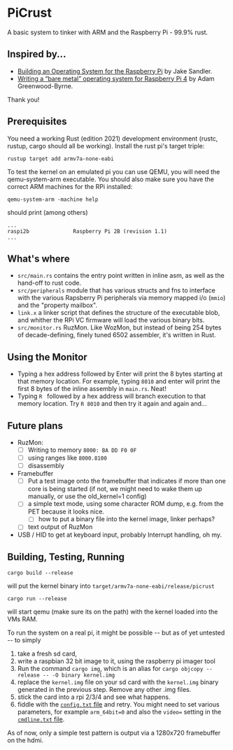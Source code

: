 # PiCrust

A basic system to tinker with ARM and the Raspberry Pi - 99.9% rust.

## Inspired by...

* [Building an Operating System for the Raspberry Pi](https://jsandler18.github.io) by Jake Sandler.
* [Writing a “bare metal” operating system for Raspberry Pi 4](https://www.rpi4os.com) by Adam Greenwood-Byrne.

Thank you!

## Prerequisites

You need a working Rust (edition 2021) development environment (rustc, rustup, cargo should all be working).
Install the rust pi's target triple:
```
rustup target add armv7a-none-eabi
```

To test the kernel on an emulated pi you can use QEMU, you will need the qemu-system-arm executable. You should also make sure you have the correct ARM machines for the RPi installed: 

```
qemu-system-arm -machine help   
```

should print (among others)

```
...
raspi2b              Raspberry Pi 2B (revision 1.1)
...
```

## What's where

* `src/main.rs` contains the entry point written in inline asm, as well as the hand-off to rust code.
* `src/peripherals` module that has various structs and fns to interface with the various Rapsberry Pi peripherals via memory mapped i/o (`mmio`) and the "property mailbox".
* `link.x` a linker script that defines the structure of the executable blob, and whither the RPi VC firmware will load the various binary bits. 
* `src/monitor.rs` RuzMon. Like WozMon, but instead of being 254 bytes of decade-defining, finely tuned 6502 assembler, it's written in Rust.

## Using the Monitor

* Typing a hex address followed by Enter will print the 8 bytes starting at that memory location. For example, typing `8010` and enter will print the first 8 bytes of the inline assembly in `main.rs`. Neat!
* Typing `R ` followed by a hex address will branch execution to that memory location. Try `R 8010` and then try it again and again and...

## Future plans

* RuzMon: 
  * [ ] Writing to memory `8000: BA DD F0 0F`
  * [ ] using ranges like `8000.8100` 
  * [ ] disassembly
* Framebuffer
  * [ ] Put a test image onto the framebuffer that indicates if more than one core is being started (if not, we might need to wake them up manually, or use the old_kernel=1 config)
  * [ ] a simple text mode, using some character ROM dump, e.g. from the PET because it looks nice.
    * [ ] how to put a binary file into the kernel image, linker perhaps?
  * [ ] text output of RuzMon
* USB / HID to get at keyboard input, probably Interrupt handling, oh my.

## Building, Testing, Running

```
cargo build --release
```

will put the kernel binary into `target/armv7a-none-eabi/release/picrust`

```
cargo run --release
```

will start qemu (make sure its on the path) with the kernel loaded into the VMs RAM.

To run the system on a real pi, it might be possible -- but as of yet untested -- to simply

1. take a fresh sd card, 
2. write a raspbian 32 bit image to it, using the raspberry pi imager tool
3. Run the command `cargo img`, which is an alias for `cargo objcopy --release -- -O binary kernel.img`
4. replace the `kernel.img` file on your sd card with the `kernel.img` binary generated in the previous step. Remove any other .img files.
5. stick the card into a rpi 2/3/4 and see what happens. 
6. fiddle with the [`config.txt` file](https://www.raspberrypi.com/documentation/computers/config_txt.html) and retry. You might need to set  various parameters, for example `arm_64bit=0` and also the `video=` setting in the [`cmdline.txt` file](https://www.raspberrypi.com/documentation/computers/configuration.html#the-kernel-command-line).

As of now, only a simple test pattern is output via a 1280x720 framebuffer on the hdmi.
